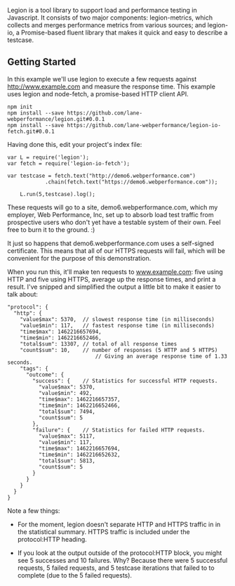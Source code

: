 
Legion is a tool library to support load and performance testing in Javascript.
It consists of two major components: legion-metrics, which collects and merges
performance metrics from various sources; and legion-io, a Promise-based
fluent library that makes it quick and easy to describe a testcase.

Getting Started
---------------

In this example we'll use legion to execute a few requests against
http://www.example.com and measure the response time. This example uses legion
and node-fetch, a promise-based HTTP client API.

	npm init
	npm install --save https://github.com/lane-webperformance/legion.git#0.0.1
	npm install --save https://github.com/lane-webperformance/legion-io-fetch.git#0.0.1

Having done this, edit your project's index file:

	var L = require('legion');
	var fetch = require('legion-io-fetch');

	var testcase = fetch.text("http://demo6.webperformance.com")
                .chain(fetch.text("https://demo6.webperformance.com"));

        L.run(5,testcase).log();

These requests will go to a site, demo6.webperformance.com, which
my employer, Web Performance, Inc, set up to absorb load test
traffic from prospective users who don't yet have a testable
system of their own. Feel free to burn it to the ground. :)

It just so happens that demo6.webperformance.com uses a self-signed
certificate. This means that all of our HTTPS requests will fail, which
will be convenient for the purpose of this demonstration.

When you run this, it'll make ten requests to www.example.com: five using HTTP
and five using HTTPS, average up the response times, and print a result. I've
snipped and simplified the output a little bit to make it easier to talk about:

	"protocol": {
	  "http": {
	    "value$max": 5370,  // slowest response time (in milliseconds)
	    "value$min": 117,   // fastest response time (in milliseconds)
	    "time$max": 1462216657694,
	    "time$min": 1462216652466,
	    "total$sum": 13307, // total of all response times
	    "count$sum": 10,    // number of responses (5 HTTP and 5 HTTPS)
                                // Giving an average response time of 1.33 seconds.
	    "tags": {
	      "outcome": {
	        "success": {    // Statistics for successful HTTP requests.
	          "value$max": 5370,
	          "value$min": 492,
	          "time$max": 1462216657357,
	          "time$min": 1462216652466,
	          "total$sum": 7494,
	          "count$sum": 5
	        },
	        "failure": {    // Statistics for failed HTTP requests.
	          "value$max": 5117,
	          "value$min": 117,
	          "time$max": 1462216657694,
	          "time$min": 1462216652632,
	          "total$sum": 5813,
	          "count$sum": 5
	        }
	      }
	    }
	  }
	}

Note a few things:

* For the moment, legion doesn't separate HTTP and HTTPS traffic in
in the statistical summary. HTTPS traffic is included under the
protocol:HTTP heading.

* If you look at the output outside of the protocol:HTTP block, you
might see 5 successes and 10 failures. Why? Because there were 5
successful requests, 5 failed requests, and 5 testcase iterations
that failed to to complete (due to the 5 failed requests).

